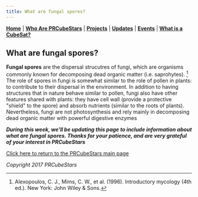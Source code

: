 ```yaml
---
title: What are fungal spores?
---  
```



[**Home**](https://friveramariani.github.io/PRCubeStars/) | [**Who Are PRCubeStars**](https://friveramariani.github.io/PRCubeStars/about) | [**Projects**](https://friveramariani.github.io/PRCubeStars/projects) | [**Updates**](https://friveramariani.github.io/PRCubeStars/updates) | [**Events**](https://friveramariani.github.io/PRCubeStars/images) | [**What is a CubeSat?**](https://friveramariani.github.io/PRCubeStars/cubesat) 

## What are fungal spores?

**Fungal spores** are the dispersal strucutres of fungi, which are organisms commonly known for decomposing dead organic matter (i.e. saprohytes). [^fn1] The role of spores in fungi is somewhat similar to the role of pollen in plants: to contribute to their dispersal in the environment. In addition to having structures that in nature behave similar to pollen, fungi also have other features shared with plants: they have cell wall (provide a protective "shield" to the spore) and absorb nutrients (similar to the roots of plants). Nevertheless, fungi are not photosynthesis and rely mainly in decomposing dead organic matter with powerful digestive enzymes


***During this week, we'll be updating this page to include information about what are fungal spores. Thanks for your patience, and are very grateful of your interest in PRCubeStars***

[^fn1]: Alexopoulos, C. J., Mims, C. W., et al. (1996). Introductory mycology (4th ed.). New York: John Wiley & Sons.

<script>
  (function(i,s,o,g,r,a,m){i['GoogleAnalyticsObject']=r;i[r]=i[r]||function(){
  (i[r].q=i[r].q||[]).push(arguments)},i[r].l=1*new Date();a=s.createElement(o),
  m=s.getElementsByTagName(o)[0];a.async=1;a.src=g;m.parentNode.insertBefore(a,m)
  })(window,document,'script','https://www.google-analytics.com/analytics.js','ga');

  ga('create', 'UA-103557590-2', 'auto');
  ga('send', 'pageview');

</script>

[Click here to return to the PRCubeStars main page](https://friveramariani.github.io/PRCubeStars/)

*Copyright 2017 PRCubeStars*

